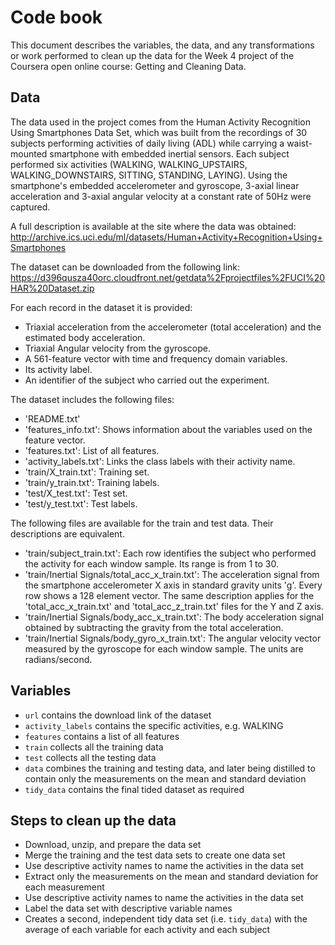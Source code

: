 # Code book
This document describes the variables, the data, and any transformations or work performed to clean up the data for the Week 4 project of the Coursera open online 
course: Getting and Cleaning Data.

## Data
The data used in the project comes from the Human Activity Recognition Using Smartphones Data Set, which was built from the recordings of 30 subjects performing activities of daily living (ADL) while carrying a waist-mounted smartphone with embedded inertial sensors. Each subject performed six activities (WALKING, WALKING_UPSTAIRS, WALKING_DOWNSTAIRS, SITTING, STANDING, LAYING). Using the smartphone's embedded accelerometer and gyroscope, 3-axial linear acceleration and 3-axial angular velocity at a constant rate of 50Hz were  captured. 

A full description is available at the site where the data was obtained:
http://archive.ics.uci.edu/ml/datasets/Human+Activity+Recognition+Using+Smartphones

The dataset can be downloaded from the following link:
https://d396qusza40orc.cloudfront.net/getdata%2Fprojectfiles%2FUCI%20HAR%20Dataset.zip 

For each record in the dataset it is provided:

- Triaxial acceleration from the accelerometer (total acceleration) and the estimated body acceleration.
- Triaxial Angular velocity from the gyroscope.
- A 561-feature vector with time and frequency domain variables.
- Its activity label.
- An identifier of the subject who carried out the experiment.

The dataset includes the following files:

- 'README.txt'
- 'features_info.txt': Shows information about the variables used on the feature vector.
- 'features.txt': List of all features.
- 'activity_labels.txt': Links the class labels with their activity name.
- 'train/X_train.txt': Training set.
- 'train/y_train.txt': Training labels.
- 'test/X_test.txt': Test set.
- 'test/y_test.txt': Test labels.

The following files are available for the train and test data. Their descriptions are equivalent. 

- 'train/subject_train.txt': Each row identifies the subject who performed the activity for each window sample. Its range is from 1 to 30. 
- 'train/Inertial Signals/total_acc_x_train.txt': The acceleration signal from the smartphone accelerometer X axis in standard gravity units 'g'. Every row shows a 128 element vector. The same description applies for the 'total_acc_x_train.txt' and 'total_acc_z_train.txt' files for the Y and Z axis. 
- 'train/Inertial Signals/body_acc_x_train.txt': The body acceleration signal obtained by subtracting the gravity from the total acceleration. 
- 'train/Inertial Signals/body_gyro_x_train.txt': The angular velocity vector measured by the gyroscope for each window sample. The units are radians/second. 

## Variables

- `url` contains the download link of the dataset
- `activity_labels` contains the specific activities, e.g. WALKING
- `features` contains a list of all features
- `train` collects all the training data
- `test` collects all the testing data
- `data` combines the training and testing data, and later being distilled to contain
 only the measurements on the mean and standard deviation
- `tidy_data` contains the final tided dataset as required

## Steps to clean up the data

- Download, unzip, and prepare the data set
- Merge the training and the test data sets to create one data set
- Use descriptive activity names to name the activities in the data set
- Extract only the measurements on the mean and standard deviation for each measurement
- Use descriptive activity names to name the activities in the data set
- Label the data set with descriptive variable names
- Creates a second, independent tidy data set (i.e. `tidy_data`) with the average of each variable for each activity and each subject
